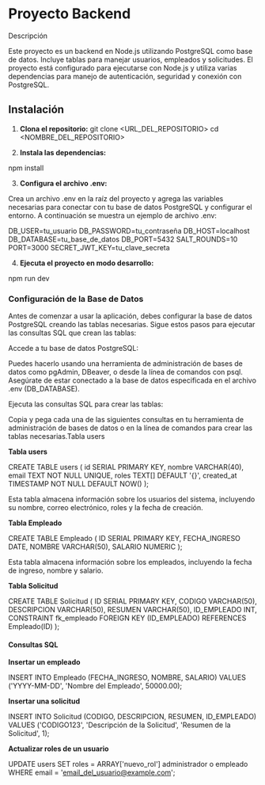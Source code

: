 # Proyecto Backend

Descripción

Este proyecto es un backend en Node.js utilizando PostgreSQL como base de datos. Incluye tablas para manejar usuarios, empleados y solicitudes. El proyecto está configurado para ejecutarse con Node.js y utiliza varias dependencias para manejo de autenticación, seguridad y conexión con PostgreSQL.

## Instalación

1. **Clona el repositorio:**
   git clone <URL_DEL_REPOSITORIO>
   cd <NOMBRE_DEL_REPOSITORIO>

2. **Instala las dependencias:**

npm install

3. **Configura el archivo .env:**

Crea un archivo .env en la raíz del proyecto y agrega las variables necesarias para conectar con tu base de datos PostgreSQL y configurar el entorno. A continuación se muestra un ejemplo de archivo .env:

DB_USER=tu_usuario
DB_PASSWORD=tu_contraseña
DB_HOST=localhost
DB_DATABASE=tu_base_de_datos
DB_PORT=5432
SALT_ROUNDS=10
PORT=3000
SECRET_JWT_KEY=tu_clave_secreta

4. **Ejecuta el proyecto en modo desarrollo:**

npm run dev

### Configuración de la Base de Datos

Antes de comenzar a usar la aplicación, debes configurar la base de datos PostgreSQL creando las tablas necesarias. Sigue estos pasos para ejecutar las consultas SQL que crean las tablas:

Accede a tu base de datos PostgreSQL:

Puedes hacerlo usando una herramienta de administración de bases de datos como pgAdmin, DBeaver, o desde la línea de comandos con psql. Asegúrate de estar conectado a la base de datos especificada en el archivo .env (DB_DATABASE).

Ejecuta las consultas SQL para crear las tablas:

Copia y pega cada una de las siguientes consultas en tu herramienta de administración de bases de datos o en la línea de comandos para crear las tablas necesarias.Tabla users

**Tabla users**

CREATE TABLE users (
id SERIAL PRIMARY KEY,
nombre VARCHAR(40),
email TEXT NOT NULL UNIQUE,
roles TEXT[] DEFAULT '{}',
created_at TIMESTAMP NOT NULL DEFAULT NOW()
);

Esta tabla almacena información sobre los usuarios del sistema, incluyendo su nombre, correo electrónico, roles y la fecha de creación.

**Tabla Empleado**

CREATE TABLE Empleado (
ID SERIAL PRIMARY KEY,
FECHA_INGRESO DATE,
NOMBRE VARCHAR(50),
SALARIO NUMERIC
);

Esta tabla almacena información sobre los empleados, incluyendo la fecha de ingreso, nombre y salario.

**Tabla Solicitud**

CREATE TABLE Solicitud (
ID SERIAL PRIMARY KEY,
CODIGO VARCHAR(50),
DESCRIPCION VARCHAR(50),
RESUMEN VARCHAR(50),
ID_EMPLEADO INT,
CONSTRAINT fk_empleado FOREIGN KEY (ID_EMPLEADO) REFERENCES Empleado(ID)
);

#### Consultas SQL

**Insertar un empleado**

INSERT INTO Empleado (FECHA_INGRESO, NOMBRE, SALARIO)
VALUES ('YYYY-MM-DD', 'Nombre del Empleado', 50000.00);

**Insertar una solicitud**

INSERT INTO Solicitud (CODIGO, DESCRIPCION, RESUMEN, ID_EMPLEADO)
VALUES ('CODIGO123', 'Descripción de la Solicitud', 'Resumen de la Solicitud', 1);

**Actualizar roles de un usuario**

UPDATE users
SET roles = ARRAY['nuevo_rol'] administrador o empleado
WHERE email = 'email_del_usuario@example.com';
